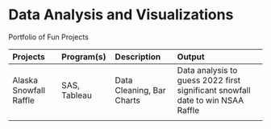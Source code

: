 # Data Analysis and Visualizations
 Portfolio of Fun Projects


| Projects  | Program(s)  | Description |Output |
| :------------ |:---------------| :---------------| :---------------|
| Alaska Snowfall Raffle  | SAS, Tableau  | Data Cleaning, Bar Charts | Data analysis to guess 2022 first significant snowfall date to win NSAA Raffle |
|  |        |   |
